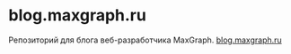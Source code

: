 # blog.maxgraph.ru
Репозиторий для блога веб-разработчика MaxGraph. <a href="https://blog.maxgraph.ru/" target="_blank">blog.maxgraph.ru</a>
